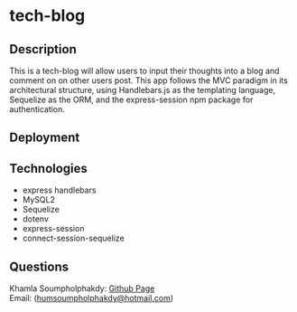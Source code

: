 # tech-blog

## Description

This is a tech-blog will allow users to input their thoughts into a blog and comment on on other users post.  This app follows the MVC paradigm in its architectural structure, using Handlebars.js as the templating language, Sequelize as the ORM, and the express-session npm package for authentication.

## Deployment



## Technologies

* express handlebars
* MySQL2
* Sequelize
* dotenv
* express-session
* connect-session-sequelize

## Questions
Khamla Soumpholphakdy: [Github Page](https://github.com/soumpholphakdy)<br>
Email: (humsoumpholphakdy@hotmail.com)
